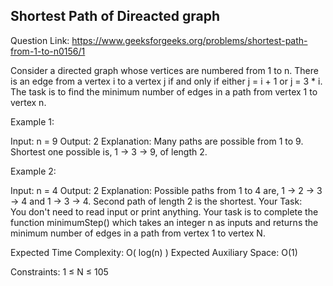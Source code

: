 ## Shortest Path of Direacted graph

Question Link: https://www.geeksforgeeks.org/problems/shortest-path-from-1-to-n0156/1

Consider a directed graph whose vertices are numbered from 1 to n. There is an edge from a vertex i to a vertex j if and only if either j = i + 1 or j = 3 * i. The task is to find the minimum number of edges in a path from vertex 1 to vertex n.

Example 1:

Input:
n = 9
Output:
2
Explanation:
Many paths are possible from 1 to 9.
Shortest one possible is,
1 -> 3 -> 9, of length 2.

Example 2:

Input:
n = 4
Output:
2
Explanation:
Possible paths from 1 to 4 are,
1 -> 2 -> 3 -> 4 and
1 -> 3 -> 4.
Second path of length 2 is the shortest.
Your Task:  
You don't need to read input or print anything. Your task is to complete the function minimumStep() which takes an integer n as inputs and returns the minimum number of edges in a path from vertex 1 to vertex N.

Expected Time Complexity: O( log(n) )
Expected Auxiliary Space: O(1)

Constraints:
1 ≤ N ≤ 105

